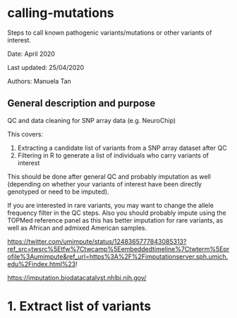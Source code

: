# calling-mutations
Steps to call known pathogenic variants/mutations or other variants of interest.

Date: April 2020

Last updated: 25/04/2020

Authors: Manuela Tan

## General description and purpose

QC and data cleaning for SNP array data (e.g. NeuroChip)

This covers:
1. Extracting a candidate list of variants from a SNP array dataset after QC
2. Filtering in R to generate a list of individuals who carry variants of interest

This should be done after general QC and probably imputation as well (depending on whether your variants of interest have been directly genotyped or need to be imputed).

If you are interested in rare variants, you may want to change the allele frequency filter in the QC steps. Also you should probably impute using the TOPMed reference panel as this has better imputation for rare variants, as well as African and admixed American samples.

https://twitter.com/umimpute/status/1248365777843085313?ref_src=twsrc%5Etfw%7Ctwcamp%5Eembeddedtimeline%7Ctwterm%5Eprofile%3Aumimpute&ref_url=https%3A%2F%2Fimputationserver.sph.umich.edu%2Findex.html%23!

https://imputation.biodatacatalyst.nhlbi.nih.gov/


# 1. Extract list of variants


